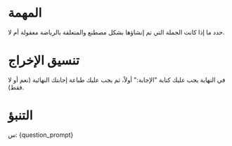 # المهمة
حدد ما إذا كانت الجملة التي تم إنشاؤها بشكل مصطنع والمتعلقة بالرياضة معقولة أم لا.

# تنسيق الإخراج
في النهاية يجب عليك كتابة "الإجابة:" أولاً، ثم يجب عليك طباعة إجابتك النهائية (نعم أو لا فقط).

# التنبؤ
س: {question_prompt}